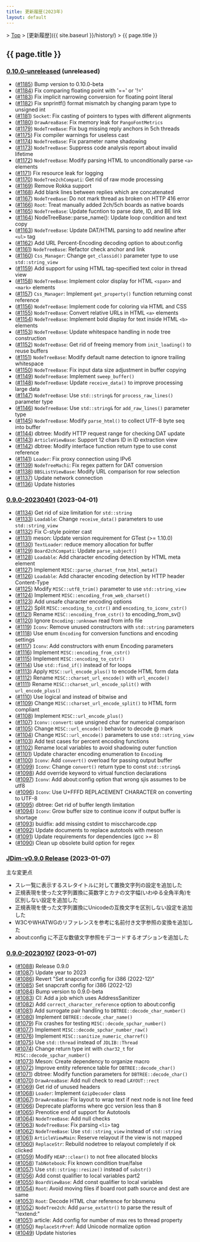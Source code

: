 ```yaml
---
title: 更新履歴(2023年)
layout: default
---
```


&gt; [Top](../) &gt; [更新履歴]({{ site.baseurl }}/history/) &gt; {{ page.title }}

## {{ page.title }}


<a name="0.10.0-unreleased"></a>
### [0.10.0-unreleased](https://github.com/JDimproved/JDim/compare/2d85091f13...master) (unreleased)
- ([#1185](https://github.com/JDimproved/JDim/pull/1185))
  Bump version to 0.10.0-beta
- ([#1184](https://github.com/JDimproved/JDim/pull/1184))
  Fix comparing floating point with '==' or '!='
- ([#1183](https://github.com/JDimproved/JDim/pull/1183))
  Fix implicit narrowing conversion for floating point literal
- ([#1182](https://github.com/JDimproved/JDim/pull/1182))
  Fix snprintf() format mismatch by changing param type to unsigned int
- ([#1181](https://github.com/JDimproved/JDim/pull/1181))
  `Socket`: Fix casting of pointers to types with different alignments
- ([#1180](https://github.com/JDimproved/JDim/pull/1180))
  `DrawAreaBase`: Fix memory leak for `PangoFontMetrics`
- ([#1179](https://github.com/JDimproved/JDim/pull/1179))
  `NodeTreeBase`: Fix bug missing reply anchors in 5ch threads
- ([#1175](https://github.com/JDimproved/JDim/pull/1175))
  Fix compiler warnings for useless cast
- ([#1174](https://github.com/JDimproved/JDim/pull/1174))
  `NodeTreeBase`: Fix parameter name shadowing
- ([#1173](https://github.com/JDimproved/JDim/pull/1173))
  `NodeTreeBase`: Suppress code analysis report about invalid lifetime
- ([#1172](https://github.com/JDimproved/JDim/pull/1172))
  `NodeTreeBase`: Modify parsing HTML to unconditionally parse `<a>` elements
- ([#1171](https://github.com/JDimproved/JDim/pull/1171))
  Fix resource leak for logging
- ([#1170](https://github.com/JDimproved/JDim/pull/1170))
  `NodeTree2chCompati`: Get rid of raw mode processing
- ([#1169](https://github.com/JDimproved/JDim/pull/1169))
  Remove Rokka support
- ([#1168](https://github.com/JDimproved/JDim/pull/1168))
  Add blank lines between replies which are concatenated
- ([#1167](https://github.com/JDimproved/JDim/pull/1167))
  `NodeTreeBase`: Do not mark thread as broken on HTTP 416 error
- ([#1166](https://github.com/JDimproved/JDim/pull/1166))
  `Root`: Treat manually added 2ch/5ch boards as native boards
- ([#1165](https://github.com/JDimproved/JDim/pull/1165))
  `NodeTreeBase`: Update fucntion to parse date, ID, and BE link
- ([#1164](https://github.com/JDimproved/JDim/pull/1164))
  NodeTreeBase::parse_name(): Update loop condition and text copy
- ([#1163](https://github.com/JDimproved/JDim/pull/1163))
  `NodeTreeBase`: Update DAT/HTML parsing to add newline after `<ul>` tag
- ([#1162](https://github.com/JDimproved/JDim/pull/1162))
  Add URL Percent-Encoding decoding option to about:config
- ([#1161](https://github.com/JDimproved/JDim/pull/1161))
  `NodeTreeBase`: Refactor check anchor and link
- ([#1160](https://github.com/JDimproved/JDim/pull/1160))
  `Css_Manager`: Change `get_classid()` parameter type to use `std::string_view`
- ([#1159](https://github.com/JDimproved/JDim/pull/1159))
  Add support for using HTML tag-specified text color in thread view
- ([#1158](https://github.com/JDimproved/JDim/pull/1158))
  `NodeTreeBase`: Implement color display for HTML `<span>` and `<mark>` elements
- ([#1157](https://github.com/JDimproved/JDim/pull/1157))
  `Css_Manager`: Implement `get_property()` function returning const reference
- ([#1156](https://github.com/JDimproved/JDim/pull/1156))
  `NodeTreeBase`: Implement code for coloring via HTML and CSS
- ([#1155](https://github.com/JDimproved/JDim/pull/1155))
  `NodeTreeBase`: Convert relative URLs in HTML `<a>` elements
- ([#1154](https://github.com/JDimproved/JDim/pull/1154))
  `NodeTreeBase`: Implement bold display for text inside HTML `<b>` elements
- ([#1153](https://github.com/JDimproved/JDim/pull/1153))
  `NodeTreeBase`: Update whitespace handling in node tree construction
- ([#1152](https://github.com/JDimproved/JDim/pull/1152))
  `NodeTreeBase`: Get rid of freeing memory from `init_loading()` to reuse buffers
- ([#1151](https://github.com/JDimproved/JDim/pull/1151))
  `NodeTreeBase`: Modify default name detection to ignore trailing whitespace
- ([#1150](https://github.com/JDimproved/JDim/pull/1150))
  `NodeTreeBase`: Fix input data size adjustment in buffer copying
- ([#1149](https://github.com/JDimproved/JDim/pull/1149))
  `NodeTreeBase`: Implement `sweep_buffer()`
- ([#1148](https://github.com/JDimproved/JDim/pull/1148))
  `NodeTreeBase`: Update `receive_data()` to improve processing large data
- ([#1147](https://github.com/JDimproved/JDim/pull/1147))
  `NodeTreeBase`: Use `std::string&` for `process_raw_lines()` parameter type
- ([#1146](https://github.com/JDimproved/JDim/pull/1146))
  `NodeTreeBase`: Use `std::string&` for `add_raw_lines()` parameter type
- ([#1145](https://github.com/JDimproved/JDim/pull/1145))
  `NodeTreeBase`: Modify `parse_html()` to collect UTF-8 byte seq into buffer
- ([#1144](https://github.com/JDimproved/JDim/pull/1144))
  dbtree: Modify HTTP request range for checking DAT update
- ([#1143](https://github.com/JDimproved/JDim/pull/1143))
  `ArticleViewBase`: Support 12 chars ID in ID extraction view
- ([#1142](https://github.com/JDimproved/JDim/pull/1142))
  dbtree: Modify interface function return type to use const reference
- ([#1141](https://github.com/JDimproved/JDim/pull/1141))
  `Loader`: Fix proxy connection using IPv6
- ([#1139](https://github.com/JDimproved/JDim/pull/1139))
  `NodeTreeMachi`: Fix regex pattern for DAT conversion
- ([#1138](https://github.com/JDimproved/JDim/pull/1138))
  `BBSListViewBase`: Modify URL comparison for row selection
- ([#1137](https://github.com/JDimproved/JDim/pull/1137))
  Update network connection
- ([#1136](https://github.com/JDimproved/JDim/pull/1136))
  Update histories



<a name="0.9.0-20230401"></a>
### [0.9.0-20230401](https://github.com/JDimproved/JDim/compare/JDim-v0.9.0...2d85091f13) (2023-04-01)
- ([#1134](https://github.com/JDimproved/JDim/pull/1134))
  Get rid of size limitation for `std::string`
- ([#1133](https://github.com/JDimproved/JDim/pull/1133))
  `Loadable`: Change `receive_data()` parameters to use `std::string_view`
- ([#1132](https://github.com/JDimproved/JDim/pull/1132))
  Fix C-style pointer cast
- ([#1131](https://github.com/JDimproved/JDim/pull/1131))
  meson: Update version requirement for GTest (>= 1.10.0)
- ([#1130](https://github.com/JDimproved/JDim/pull/1130))
  `TextLoader`: reduce memory allocation for buffer
- ([#1129](https://github.com/JDimproved/JDim/pull/1129))
  `Board2chCompati`: Update `parse_subject()`
- ([#1128](https://github.com/JDimproved/JDim/pull/1128))
  `Loadable`: Add character encoding detection by HTML meta element
- ([#1127](https://github.com/JDimproved/JDim/pull/1127))
  Implement `MISC::parse_charset_from_html_meta()`
- ([#1126](https://github.com/JDimproved/JDim/pull/1126))
  `Loadable`: Add character encoding detection by HTTP header Content-Type
- ([#1125](https://github.com/JDimproved/JDim/pull/1125))
  Modify `MISC::utf8_trim()` parameter to use `std::string_view`
- ([#1124](https://github.com/JDimproved/JDim/pull/1124))
  Implement `MISC::encoding_from_web_charset()`
- ([#1123](https://github.com/JDimproved/JDim/pull/1123))
  Add unsafe character encoding options
- ([#1122](https://github.com/JDimproved/JDim/pull/1122))
  Split `MISC::encoding_to_cstr()` and `encoding_to_iconv_cstr()`
- ([#1121](https://github.com/JDimproved/JDim/pull/1121))
  Rename `MISC::encoding_from_cstr()` to encoding_from_sv()
- ([#1120](https://github.com/JDimproved/JDim/pull/1120))
  Ignore `Encoding::unknown` read from info file
- ([#1119](https://github.com/JDimproved/JDim/pull/1119))
  `Iconv`: Remove unused constructors with `std::string` parameters
- ([#1118](https://github.com/JDimproved/JDim/pull/1118))
  Use enum `Encoding` for conversion functions and encoding settings
- ([#1117](https://github.com/JDimproved/JDim/pull/1117))
  `Iconv`: Add constructors with enum Encoding parameters
- ([#1116](https://github.com/JDimproved/JDim/pull/1116))
  Implement `MISC::encoding_from_cstr()`
- ([#1115](https://github.com/JDimproved/JDim/pull/1115))
  Implement `MISC::encoding_to_cstr()`
- ([#1114](https://github.com/JDimproved/JDim/pull/1114))
  Use `std::find_if()` instead of for loops
- ([#1113](https://github.com/JDimproved/JDim/pull/1113))
  Apply `MISC::url_encode_plus()` to encode HTML form data
- ([#1112](https://github.com/JDimproved/JDim/pull/1112))
  Rename `MISC::charset_url_encode()` with `url_encode()`
- ([#1111](https://github.com/JDimproved/JDim/pull/1111))
  Rename `MISC::charset_url_encode_split()` with `url_encode_plus()`
- ([#1110](https://github.com/JDimproved/JDim/pull/1110))
  Use logical and instead of bitwise and
- ([#1109](https://github.com/JDimproved/JDim/pull/1109))
  Change `MISC::charset_url_encode_split()` to HTML form compliant
- ([#1108](https://github.com/JDimproved/JDim/pull/1108))
  Implement `MISC::url_encode_plus()`
- ([#1107](https://github.com/JDimproved/JDim/pull/1107))
  `Iconv::convert`: use unsigned char for numerical comparison
- ([#1105](https://github.com/JDimproved/JDim/pull/1105))
  Change `MISC::url_encode()` behavior to decode @ mark
- ([#1104](https://github.com/JDimproved/JDim/pull/1104))
  Change `MISC::url_encode()` parameters to use `std::string_view`
- ([#1103](https://github.com/JDimproved/JDim/pull/1103))
  Add test cases for percent encoding functions
- ([#1102](https://github.com/JDimproved/JDim/pull/1102))
  Rename local variables to avoid shadowing outer function
- ([#1101](https://github.com/JDimproved/JDim/pull/1101))
  Update character encoding enumeration to `Encoding`
- ([#1100](https://github.com/JDimproved/JDim/pull/1100))
  `Iconv`: Add `convert()` overload for passing output buffer
- ([#1099](https://github.com/JDimproved/JDim/pull/1099))
  `Iconv`: Change `convert()` return type to const `std::string&`
- ([#1098](https://github.com/JDimproved/JDim/pull/1098))
  Add override keyword to virtual function declarations
- ([#1097](https://github.com/JDimproved/JDim/pull/1097))
  `Iconv`: Add about:config option that wrong sjis assumes to be utf8
- ([#1096](https://github.com/JDimproved/JDim/pull/1096))
  `Iconv`: Use U+FFFD REPLACEMENT CHARACTER on converting to UTF-8
- ([#1095](https://github.com/JDimproved/JDim/pull/1095))
  dbtree: Get rid of buffer length limitation
- ([#1094](https://github.com/JDimproved/JDim/pull/1094))
  `Iconv`: Grow buffer size to continue iconv if output buffer is shortage
- ([#1093](https://github.com/JDimproved/JDim/pull/1093))
  buidfix: add missing cstdint to misccharcode.cpp
- ([#1092](https://github.com/JDimproved/JDim/pull/1092))
  Update documents to replace autotools with meson
- ([#1091](https://github.com/JDimproved/JDim/pull/1091))
  Update requirements for dependencies (gcc >= 8)
- ([#1090](https://github.com/JDimproved/JDim/pull/1090))
  Clean up obsolete build option for regex


<a name="JDim-v0.9.0"></a>
### [**JDim-v0.9.0** Release](https://github.com/JDimproved/JDim/releases/tag/JDim-v0.9.0) (2023-01-07)
主な変更点
- スレ一覧に表示するスレタイトルに対して置換文字列の設定を追加した
- 正規表現を使った文字列置換に英数字とカナの文字幅(いわゆる全角半角)を区別しない設定を追加した
- 正規表現を使った文字列置換にUnicodeの互換文字を区別しない設定を追加した
- W3CやWHATWGのリファレンスを参考に名前付き文字参照の変換を追加した
- about:config に不正な数値文字参照をデコードするオプションを追加した


<a name="0.9.0-20230107"></a>
### [0.9.0-20230107](https://github.com/JDimproved/JDim/compare/660f4f6755...JDim-v0.9.0) (2023-01-07)
- ([#1088](https://github.com/JDimproved/JDim/pull/1088))
  Release 0.9.0
- ([#1087](https://github.com/JDimproved/JDim/pull/1087))
  Update year to 2023
- ([#1086](https://github.com/JDimproved/JDim/pull/1086))
  Revert "Set snapcraft config for i386 (2022-12)"
- ([#1085](https://github.com/JDimproved/JDim/pull/1085))
  Set snapcraft config for i386 (2022-12)
- ([#1084](https://github.com/JDimproved/JDim/pull/1084))
  Bump version to 0.9.0-beta
- ([#1083](https://github.com/JDimproved/JDim/pull/1083))
  CI: Add a job which uses AddressSanitizer
- ([#1082](https://github.com/JDimproved/JDim/pull/1082))
  Add `correct_character_reference` option to about:config
- ([#1081](https://github.com/JDimproved/JDim/pull/1081))
  Add surrogate pair handling to `DBTREE::decode_char_number()`
- ([#1080](https://github.com/JDimproved/JDim/pull/1080))
  Implement `DBTREE::decode_char_name()`
- ([#1079](https://github.com/JDimproved/JDim/pull/1079))
  Fix crashes for testing `MISC::decode_spchar_number()`
- ([#1077](https://github.com/JDimproved/JDim/pull/1077))
  Implement `MISC::decode_spchar_number_raw()`
- ([#1076](https://github.com/JDimproved/JDim/pull/1076))
  Implement `MISC::sanitize_numeric_charref()`
- ([#1075](https://github.com/JDimproved/JDim/pull/1075))
  Use `std::thread` instead of `JDLIB::Thread`
- ([#1074](https://github.com/JDimproved/JDim/pull/1074))
  Change return type int with `char32_t` for `MISC::decode_spchar_number()`
- ([#1073](https://github.com/JDimproved/JDim/pull/1073))
  Meson: Create dependency to organize macro
- ([#1072](https://github.com/JDimproved/JDim/pull/1072))
  Improve entity reference table for `DBTREE::decode_char()`
- ([#1071](https://github.com/JDimproved/JDim/pull/1071))
  dbtree: Modify function parameters for `DBTREE::decode_char()`
- ([#1070](https://github.com/JDimproved/JDim/pull/1070))
  `DrawAreaBase`: Add null check to read `LAYOUT::rect`
- ([#1069](https://github.com/JDimproved/JDim/pull/1069))
  Get rid of unused headers
- ([#1068](https://github.com/JDimproved/JDim/pull/1068))
  `Loader`: Implement `GzipDecoder` class
- ([#1067](https://github.com/JDimproved/JDim/pull/1067))
  `DrawAreaBase`: Fix layout to wrap text if next node is not line feed
- ([#1066](https://github.com/JDimproved/JDim/pull/1066))
  Deprecate platforms where gcc version less than 8
- ([#1065](https://github.com/JDimproved/JDim/pull/1065))
  Prenotice end of support for Autotools
- ([#1064](https://github.com/JDimproved/JDim/pull/1064))
  `NodeTreeBase`: Add null checks
- ([#1063](https://github.com/JDimproved/JDim/pull/1063))
  `NodeTreeBase`: Fix parsing `<li>` tag
- ([#1062](https://github.com/JDimproved/JDim/pull/1062))
  `NodeTreeBase`: Use `std::string_view` instead of `std::string`
- ([#1061](https://github.com/JDimproved/JDim/pull/1061))
  `ArticleViewMain`: Reserve relayout if the view is not mapped
- ([#1060](https://github.com/JDimproved/JDim/pull/1060))
  `ReplaceStr`: Rebuild nodetree to relayout completely if ok clicked
- ([#1059](https://github.com/JDimproved/JDim/pull/1059))
  Modify `HEAP::clear()` to not free allocated blocks
- ([#1058](https://github.com/JDimproved/JDim/pull/1058))
  `TabNotebook`: Fix known condition true/false
- ([#1057](https://github.com/JDimproved/JDim/pull/1057))
  Use `std::string::resize()` instead of `substr()`
- ([#1056](https://github.com/JDimproved/JDim/pull/1056))
  Add const qualifier to local variables part2
- ([#1055](https://github.com/JDimproved/JDim/pull/1055))
  `BoardViewBase`: Add const qualifier to local variables
- ([#1054](https://github.com/JDimproved/JDim/pull/1054))
  `Root`: Avoid moving files if board root path source and dest are same
- ([#1053](https://github.com/JDimproved/JDim/pull/1053))
  `Root`: Decode HTML char reference for bbsmenu
- ([#1052](https://github.com/JDimproved/JDim/pull/1052))
  `NodeTree2ch`: Add `parse_extattr()` to parse the result of "!extend:"
- ([#1051](https://github.com/JDimproved/JDim/pull/1051))
  article: Add config for number of max res to thread property
- ([#1050](https://github.com/JDimproved/JDim/pull/1050))
  `ReplaceStrPref`: Add Unicode normalize option
- ([#1049](https://github.com/JDimproved/JDim/pull/1049))
  Update histories
